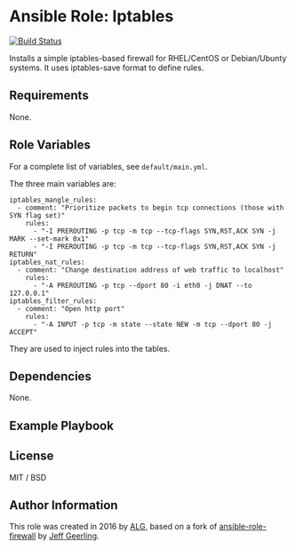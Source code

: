 # Ansible Role: Iptables

[![Build Status](https://travis-ci.org/cguillerminet/ansible-role-iptables.svg?branch=master)](https://travis-ci.org/cguillerminet/ansible-role-iptables)

Installs a simple iptables-based firewall for RHEL/CentOS or Debian/Ubunty systems. It uses iptables-save format to define rules.

## Requirements

None.

## Role Variables

For a complete list of variables, see `default/main.yml`.

The three main variables are:

    iptables_mangle_rules:
      - comment: "Prioritize packets to begin tcp connections (those with SYN flag set)"
        rules:
          - "-I PREROUTING -p tcp -m tcp --tcp-flags SYN,RST,ACK SYN -j MARK --set-mark 0x1"
          - "-I PREROUTING -p tcp -m tcp --tcp-flags SYN,RST,ACK SYN -j RETURN"
    iptables_nat_rules:
      - comment: "Change destination address of web traffic to localhost"
        rules:
          - "-A PREROUTING -p tcp --dport 80 -i eth0 -j DNAT --to 127.0.0.1"
    iptables_filter_rules:
      - comment: "Open http port"
        rules:
          - "-A INPUT -p tcp -m state --state NEW -m tcp --dport 80 -j ACCEPT"

They are used to inject rules into the tables.

## Dependencies

None.

## Example Playbook

## License

MIT / BSD

## Author Information

This role was created in 2016 by [ALG](https://www.attestationlegale.fr), based on a fork of [ansible-role-firewall](https://github.com/geerlingguy/ansible-role-firewall) by [Jeff Geerling](http://jeffgeerling.com/).
